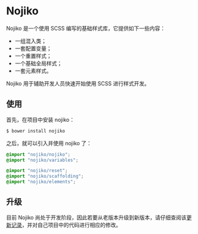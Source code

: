 Nojiko
=======

Nojiko 是一个使用 SCSS 编写的基础样式库，它提供如下一些内容：

- 一组混入类；
- 一套配置变量；
- 一个重置样式；
- 一个基础全局样式；
- 一套元素样式。

Nojiko 用于辅助开发人员快速开始使用 SCSS 进行样式开发。

## 使用

首先，在项目中安装 nojiko：

```bash
$ bower install nojiko
```

之后，就可以引入并使用 nojiko 了：

```scss
@import "nojiko/nojiko";
@import "nojiko/variables";

@import "nojiko/reset";
@import "nojiko/scaffolding";
@import "nojiko/elements";
```

## 升级

目前 Nojiko 尚处于开发阶段，因此若要从老版本升级到新版本，请仔细查阅该[更新记录](./CHANGELOG.md)，并对自己项目中的代码进行相应的修改。
